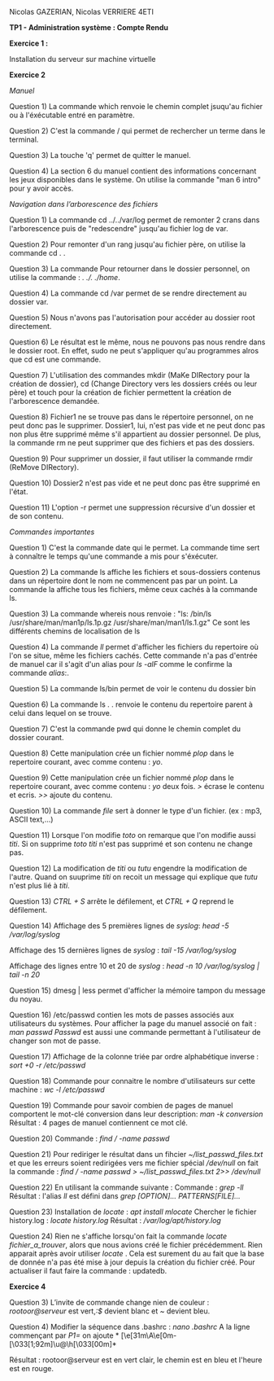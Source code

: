 Nicolas GAZERIAN, Nicolas VERRIERE
4ETI

**TP1 - Administration système : Compte Rendu**

**Exercice 1 :**

Installation du serveur sur machine virtuelle


**Exercice 2**

*Manuel*

Question 1)
La commande which renvoie le chemin complet jsuqu'au fichier ou à l'éxécutable entré en paramètre.

Question 2)
C'est la commande / qui permet de rechercher un terme dans le terminal.

Question 3)
La touche 'q' permet de quitter le manuel.

Question 4)
La section 6 du manuel contient des informations concernant les jeux disponibles dans le système.
On utilise la commande "man 6 intro" pour y avoir accès.

*Navigation dans l’arborescence des fichiers*

Question 1)
La commande cd ../../var/log permet de remonter 2 crans dans l'arborescence puis de "redescendre" jusqu'au fichier log de var.

Question 2)
Pour remonter d'un rang jusqu'au fichier père, on utilise la commande  cd . .

Question 3)
La commande Pour retourner dans le dossier personnel, on utilise la commande : *. ./. ./home*.

Question 4)
La commande cd /var permet de se rendre directement au dossier var.

Question 5)
Nous n'avons pas l'autorisation pour accéder au dossier root directement.

Question 6)
Le résultat est le même, nous ne pouvons pas nous rendre dans le dossier root. En effet, sudo ne peut s'appliquer qu'au programmes alros que cd est une commande.

Question 7)
L'utilisation des commandes mkdir (MaKe DIRectory pour la création de dossier), cd (Change Directory vers les dossiers créés ou leur père) et touch pour la création de fichier permettent la création de l'arborescence demandée.

Question 8)
Fichier1 ne se trouve pas dans le répertoire personnel, on ne peut donc pas le supprimer.
Dossier1, lui, n'est pas vide et ne peut donc pas non plus être supprimé même s'il appartient au dossier personnel. De plus, la commande rm ne peut supprimer que des fichiers et pas des dossiers.

Question 9)
Pour supprimer un dossier, il faut utiliser la commande rmdir (ReMove DIRectory).

Question 10)
Dossier2 n'est pas vide et ne peut donc pas être supprimé en l'état.

Question 11)
L'option -r permet une suppression récursive d'un dossier et de son contenu. 

*Commandes importantes*

Question 1)
C'est la commande date qui le permet.
La commande time sert à connaître le temps qu'une commande a mis pour s'éxécuter.

Question 2)
La commande ls affiche les fichiers et sous-dossiers contenus dans un répertoire dont le nom ne commencent pas par un point.
La commande la affiche tous les fichiers, même ceux cachés à la commande ls.

Question 3)
La commande whereis nous renvoie :
"ls: /bin/ls /usr/share/man/man1p/ls.1p.gz /usr/share/man/man1/ls.1.gz"
Ce sont les différents chemins de localisation de ls


Question 4) 
La commande *ll* permet d'afficher les fichiers du repertoire où l'on se situe, même les fichiers cachés. Cette commande n'a pas d'entrée de manuel car il s'agit d'un alias pour *ls -alF* comme le confirme la commande *alias*:.


Question 5)
La commande ls/bin permet de voir le contenu du dossier bin

Question 6) 
La commande ls . . renvoie le contenu du repertoire parent à celui dans lequel on se trouve.

Question 7)
C'est la commande pwd qui donne le chemin complet du dossier courant.

Question 8)
Cette manipulation crée un fichier nommé *plop* dans le repertoire courant, avec comme contenu : *yo*.

Question 9)
Cette manipulation crée un fichier nommé *plop* dans le repertoire courant, avec comme contenu : *yo* deux fois.
*>* écrase le contenu et ecris.
*>>* ajoute du contenu.

Question 10)
La commande *file* sert à donner le type d'un fichier. (ex : mp3, ASCII text,...)

Question 11)
Lorsque l'on modifie *toto* on remarque que l'on modifie aussi *titi*.
Si on supprime *toto* *titi* n'est pas supprimé et son contenu ne change pas.

Question 12)
La modification de *titi* ou *tutu* engendre la modification de l'autre. 
Quand on suuprime *titi* on recoit un message qui explique que *tutu* n'est plus lié à *titi*.

Question 13) *CTRL + S* arrête le défilement, et *CTRL + Q* reprend le défilement.

Question 14) 
Affichage des 5 premières lignes de *syslog*: *head -5 /var/log/syslog*

Affichage des 15 dernières lignes de *syslog* : *tail -15 /var/log/syslog*

Affichage des lignes entre 10 et 20 de *syslog* : *head -n 10 /var/log/syslog | tail -n 20*


Question 15)
dmesg | less permet d'afficher la mémoire tampon du message du noyau.

Question 16)
/etc/passwd contien les mots de passes associés aux utilisateurs du systèmes.
Pour afficher la page du manuel associé on fait : *man passwd*
*Passwd* est aussi une commande permettant à l'utilisateur de changer son mot de passe.

Question 17) 
Affichage de la colonne triée par ordre alphabétique inverse : *sort +0 -r /etc/passwd*

Question 18)
Commande pour connaitre le nombre d'utilisateurs sur cette machine : *wc -l /etc/passwd*

Question 19) 
Commande pour savoir combien de pages de manuel comportent le mot-clé conversion dans leur description: *man -k conversion*
Résultat : 4 pages de manuel contiennent ce mot clé.


Question 20) 
Commande : *find / -name passwd*


Question 21) 
Pour rediriger le résultat dans un fihcier *~/list_passwd_files.txt* et que les erreurs soient redirigées vers me fichier spécial */dev/null* on fait la commande : *find / -name passwd > ~/list_passwd_files.txt 2>> /dev/null*

Question 22) 
En utilisant la commande suivante :
Commande : *grep -ll*
Résultat : l'alias *ll* est défini dans *grep [OPTION]... PATTERNS[FILE]...*


Question 23) 
Installation de *locate* : *apt install mlocate*
Chercher le fichier history.log : *locate history.log*
Résultat : */var/log/apt/history.log*

Question 24) 
Rien ne s'affiche lorsqu'on fait la commande *locate fichier_a_trouver*, alors que nous avions créé le fichier précédemment.
Rien apparait après avoir utiliser *locate* . Cela est surement du au fait que la base de donnée n'a pas été mise à jour depuis la création du fichier créé. Pour actualiser il faut faire la commande : updatedb.

**Exercice 4**

Question 3)
L’invite de commande change nien de couleur :  *rootoor@serveur* est vert,*:$* devient blanc et  *~* devient bleu.

Question 4)
Modifier la séquence dans .bashrc : *nano .bashrc*
A la ligne commençant par *P1=* on ajoute * \[\e[31m\A\e[0m-\[\033[1;92m]\u@\h\[\033[00m\]*

Résultat : rootoor@serveur est en vert clair, le chemin est en bleu et l'heure est en rouge.

